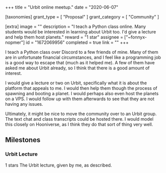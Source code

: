 +++
title = "Urbit online meetup."
date = "2020-06-07"

[taxonomies]
grant_type = [ "Proposal" ]
grant_category = [ "Community" ]

[extra]
image = ""
description = "I teach a Python class online. Many students would be interested in learning about Urbit too. I'd give a lecture and help them host planets."
reward = "1 star"
assignee = ["~fonnyx-nopmer"]
id = "1672069956"
completed = true
link = ""
+++

I teach a Python class over Discord to a few friends of mine. Many of them are in unfortunate financial circumstances, and I feel like a programming job is a good way to escape that (much as it helped me). A few of them have asked me about Urbit already, so I think that there is a good amount of interest.

I would give a lecture or two on Urbit, specifically what it is about the platform that appeals to me. I would then help them though the process of spawning and booting a planet. I would perhaps also even host the planets on a VPS. I would follow up with them afterwards to see that they are not having any issues.

Ultimately, it might be nice to move the community over to an Urbit group. The text chat and class transcripts could be hosted there. I would model this closely on Hooniverse, as I think they do that sort of thing very well.

## Milestones

### Urbit Lecture

1 stars
The Urbit lecture, given by me, as described.
